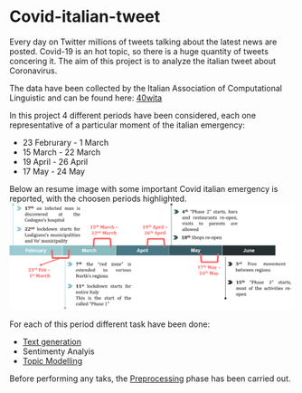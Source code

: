 # Covid-italian-tweet
Every day on Twitter millions of tweets talking about the latest news are posted. Covid-19 is an hot topic, so there is a huge quantity of tweets concering it. The aim of this project is to analyze the italian tweet about Coronavirus. 

The data have been collected by the Italian Association of Computational Linguistic and can be found here: [40wita](http://twita.di.unito.it/dataset/40wita)

In this project 4 different periods have been considered, each one representative of a particular moment of the italian emergency: 
* 23 Februrary - 1 March 
* 15 March - 22 March 
* 19 April - 26 April 
* 17 May - 24 May 

Below an resume image with some important Covid italian emergency is reported, with the choosen periods highlighted. 
![Covid italian emergency timeline events](https://github.com/alessiapaoletti/Covid-italian-tweet/blob/master/time.png)


For each of this period different task have been done: 
* [Text generation](https://github.com/alessiapaoletti/Covid-italian-tweet/blob/master/Text_generation.ipynb)
* Sentimenty Analyis 
* [Topic Modelling](https://github.com/alessiapaoletti/Covid-italian-tweet/blob/master/Topic_modelling.ipynb)

Before performing any taks, the [Preprocessing](https://github.com/alessiapaoletti/Covid-italian-tweet/blob/master/Preprocessing.ipynb) phase has been carried out. 
